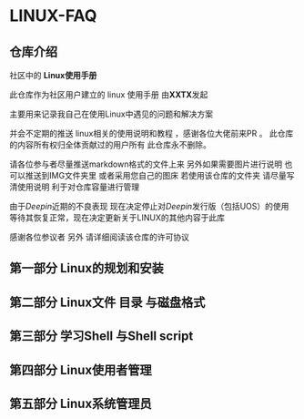 # LINUX-FAQ 

## 仓库介绍
社区中的 **Linux使用手册**  

此仓库作为社区用户建立的 linux 使用手册 由**XXTX**发起 

主要用来记录我自己在使用Linux中遇见的问题和解决方案

并会不定期的推送 linux相关的使用说明和教程 ，感谢各位大佬前来PR 。
此仓库的内容所有权归全体贡献过的用户所有 此仓库永不删除。

请各位参与者尽量推送markdown格式的文件上来 另外如果需要图片进行说明 也可以推送到IMG文件夹里 或者采用您自己的图床  若使用该仓库的文件夹 请尽量写清使用说明 利于对仓库容量进行管理

由于*Deepin*近期的不良表现 现在决定停止对*Deepin*发行版（包括UOS）的使用 等待其恢复正常，现在决定更新关于LINUX的其他内容于此库 

感谢各位参议者 另外 请详细阅读该仓库的许可协议

## 第一部分 Linux的规划和安装



## 第二部分 Linux文件 目录 与磁盘格式



## 第三部分 学习Shell 与Shell script 



## 第四部分 Linux使用者管理



## 第五部分 Linux系统管理员